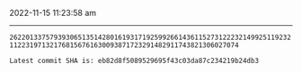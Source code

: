 2022-11-15 11:23:58 am

---

`2622013375793930651351428016193171925992661436115273122232149925119232112231971321768156761630093871723291482911743821306027074`

`Latest commit SHA is: eb82d8f5089529695f43c03da87c234219b24db3 `
